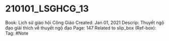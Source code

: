# 210101_LSGHCG_13

Book: Lịch sử giáo hội Công Giáo
Created: Jan 01, 2021
Descrip: Thuyết ngộ đạo giải thích về thuyết ngộ đạo
Page: 147
Related to slip_box (Ref-box): 
Tag: #Note

